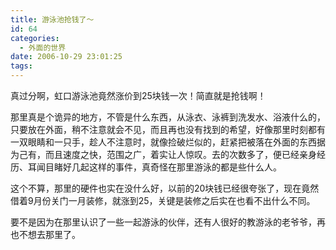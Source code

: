 ```yaml
---
title: 游泳池抢钱了～
id: 64
categories:
  - 外面的世界
date: 2006-10-29 23:01:25
tags:
---
```


真过分啊，虹口游泳池竟然涨价到25块钱一次！简直就是抢钱啊！

那里真是个诡异的地方，不管是什么东西，从泳衣、泳裤到洗发水、浴液什么的，只要放在外面，稍不注意就会不见，而且再也没有找到的希望，好像那里时刻都有一双眼睛和一只手，趁人不注意时，就像捡破烂似的，赶紧把被落在外面的东西据为己有，而且速度之快，范围之广，着实让人惊叹。去的次数多了，便已经亲身经历、耳闻目睹好几起这样的事件，真奇怪在那里游泳的都是些什么人。

这个不算，那里的硬件也实在没什么好，以前的20块钱已经很夸张了，现在竟然借着9月份关门一月装修，就涨到25，关键是装修之后实在也看不出什么不同。

要不是因为在那里认识了一些一起游泳的伙伴，还有人很好的教游泳的老爷爷，再也不想去那里了。
